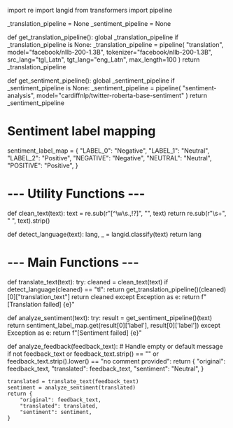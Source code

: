 import re
import langid
from transformers import pipeline

_translation_pipeline = None
_sentiment_pipeline = None

def get_translation_pipeline():
    global _translation_pipeline
    if _translation_pipeline is None:
        _translation_pipeline = pipeline(
            "translation",
            model="facebook/nllb-200-1.3B",
            tokenizer="facebook/nllb-200-1.3B",
            src_lang="tgl_Latn",
            tgt_lang="eng_Latn",
            max_length=100
        )
    return _translation_pipeline

def get_sentiment_pipeline():
    global _sentiment_pipeline
    if _sentiment_pipeline is None:
        _sentiment_pipeline = pipeline(
            "sentiment-analysis",
            model="cardiffnlp/twitter-roberta-base-sentiment"
        )
    return _sentiment_pipeline

# Sentiment label mapping
sentiment_label_map = {
    "LABEL_0": "Negative",
    "LABEL_1": "Neutral",
    "LABEL_2": "Positive",
    "NEGATIVE": "Negative",
    "NEUTRAL": "Neutral",
    "POSITIVE": "Positive",
}

# --- Utility Functions ---
def clean_text(text):
    text = re.sub(r"[^\w\s.,!?]", "", text)
    return re.sub(r"\s+", " ", text).strip()

def detect_language(text):
    lang, _ = langid.classify(text)
    return lang

# --- Main Functions ---
def translate_text(text):
    try:
        cleaned = clean_text(text)
        if detect_language(cleaned) == "tl":
            return get_translation_pipeline()(cleaned)[0]["translation_text"]
        return cleaned
    except Exception as e:
        return f"[Translation failed] {e}"

def analyze_sentiment(text):
    try:
        result = get_sentiment_pipeline()(text)
        return sentiment_label_map.get(result[0]['label'], result[0]['label'])
    except Exception as e:
        return f"[Sentiment failed] {e}"

def analyze_feedback(feedback_text):
    # Handle empty or default message
    if not feedback_text or feedback_text.strip() == "" or feedback_text.strip().lower() == "no comment provided":
        return {
            "original": feedback_text,
            "translated": feedback_text,
            "sentiment": "Neutral",
        }
    
    translated = translate_text(feedback_text)
    sentiment = analyze_sentiment(translated)
    return {
        "original": feedback_text,
        "translated": translated,
        "sentiment": sentiment,
    }
